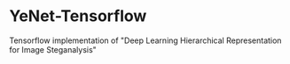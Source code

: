 # YeNet-Tensorflow
Tensorflow implementation of "Deep Learning Hierarchical Representation for Image Steganalysis"
